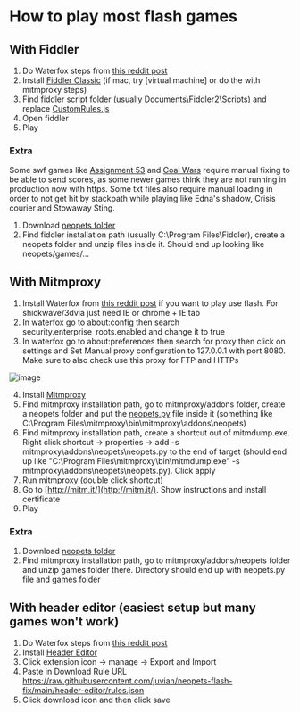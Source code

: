 # How to play most flash games

## With Fiddler

1. Do Waterfox steps from [this reddit post](https://www.reddit.com/r/neopets/comments/s7jzyt/how_to_enable_flash_post_endoflife/)
2. Install [Fiddler Classic](https://www.telerik.com/download/fiddler) (if mac, try [virtual machine] or do the with mitmproxy steps)
3. Find fiddler script folder (usually Documents\Fiddler2\Scripts) and replace [CustomRules.js](/fiddler/CustomRules.js)
4. Open fiddler
5. Play

### Extra

Some swf games like [Assignment 53](https://www.neopets.com/games/game.phtml/?game_id=1347&size=regular&quality=high&play=true) and [Coal Wars](https://www.neopets.com/games/game.phtml?game_id=1370&size=regular&quality=high&play=true) require manual fixing to be able to send scores, as some newer games think they are not running in production now with https. Some txt files also require manual loading in order to not get hit by stackpath while playing like Edna's shadow, Crisis courier and Stowaway Sting.

1. Download [neopets folder](https://download-directory.github.io/?url=https://github.com/juvian/neopets-flash-fix/tree/main/neopets)
2. Find fiddler installation path (usually C:\Program Files\Fiddler), create a neopets folder and unzip files inside it. Should end up looking like neopets/games/...

## With Mitmproxy
1. Install Waterfox from [this reddit post](https://www.reddit.com/r/neopets/comments/s7jzyt/how_to_enable_flash_post_endoflife/) if you want to play use flash. For shickwave/3dvia just need IE or chrome + IE tab
2. In waterfox go to about:config then search security.enterprise_roots.enabled and change it to true
3. In waterfox go to about:preferences then search for proxy then click on settings and Set Manual proxy configuration to 127.0.0.1 with port 8080. Make sure to also check use this proxy for FTP and HTTPs

![image](https://user-images.githubusercontent.com/5660396/185045695-d6c32114-e096-4533-8e16-1e0eaaadfa66.png)

4. Install [Mitmproxy](https://mitmproxy.org/)
5. Find mitmproxy installation path, go to mitmproxy/addons folder, create a neopets folder and put the [neopets.py](/mitmproxy/neopets.py) file inside it (something like C:\Program Files\mitmproxy\bin\mitmproxy\addons\neopets)
6. Find mitmproxy installation path, create a shortcut out of mitmdump.exe. Right click shortcut -> properties -> add -s mitmproxy\addons\neopets\neopets.py to the end of target (should end up like "C:\Program Files\mitmproxy\bin\mitmdump.exe" -s mitmproxy\addons\neopets\neopets.py). Click apply
7. Run mitmproxy (double click shortcut)
8. Go to [http://mitm.it/](http://mitm.it/). Show instructions and install certificate 
9. Play

### Extra

1. Download [neopets folder](https://download-directory.github.io/?url=https://github.com/juvian/neopets-flash-fix/tree/main/neopets)
2. Find mitmproxy installation path, go to mitmproxy/addons/neopets folder and unzip games folder there. Directory should end up with neopets.py file and games folder

## With header editor (easiest setup but many games won't work)

1. Do Waterfox steps from [this reddit post](https://www.reddit.com/r/neopets/comments/s7jzyt/how_to_enable_flash_post_endoflife/)
2. Install [Header Editor](https://addons.mozilla.org/en-US/firefox/addon/header-editor/?utm_source=addons.mozilla.org&utm_medium=referral&utm_content=search)
3. Click extension icon -> manage -> Export and Import
4. Paste in Download Rule URL https://raw.githubusercontent.com/juvian/neopets-flash-fix/main/header-editor/rules.json
5. Click download icon and then click save

